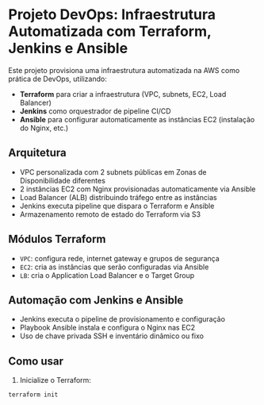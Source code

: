 # Projeto DevOps: Infraestrutura Automatizada com Terraform, Jenkins e Ansible

Este projeto provisiona uma infraestrutura automatizada na AWS como prática de DevOps, utilizando:

- **Terraform** para criar a infraestrutura (VPC, subnets, EC2, Load Balancer)
- **Jenkins** como orquestrador de pipeline CI/CD
- **Ansible** para configurar automaticamente as instâncias EC2 (instalação do Nginx, etc.)

## Arquitetura

- VPC personalizada com 2 subnets públicas em Zonas de Disponibilidade diferentes
- 2 instâncias EC2 com Nginx provisionadas automaticamente via Ansible
- Load Balancer (ALB) distribuindo tráfego entre as instâncias
- Jenkins executa pipeline que dispara o Terraform e Ansible
- Armazenamento remoto de estado do Terraform via S3

## Módulos Terraform

- `VPC`: configura rede, internet gateway e grupos de segurança
- `EC2`: cria as instâncias que serão configuradas via Ansible
- `LB`: cria o Application Load Balancer e o Target Group

## Automação com Jenkins e Ansible

- Jenkins executa o pipeline de provisionamento e configuração
- Playbook Ansible instala e configura o Nginx nas EC2
- Uso de chave privada SSH e inventário dinâmico ou fixo

## Como usar

1. Inicialize o Terraform:

```bash
terraform init
